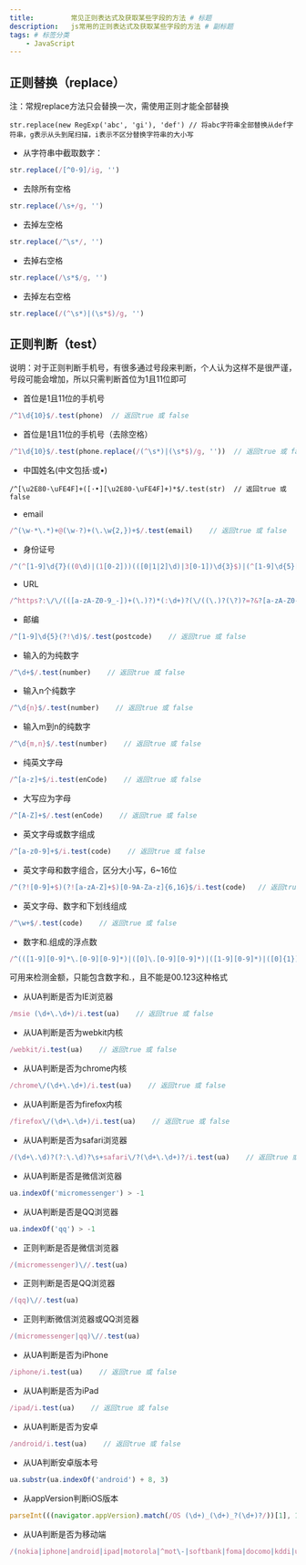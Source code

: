 ```yaml
---
title:         常见正则表达式及获取某些字段的方法 # 标题
description:   js常用的正则表达式及获取某些字段的方法 # 副标题
tags: # 标签分类
    - JavaScript
---
```



## 正则替换（replace）
注：常规replace方法只会替换一次，需使用正则才能全部替换
```
str.replace(new RegExp('abc', 'gi'), 'def') // 将abc字符串全部替换从def字符串，g表示从头到尾扫描，i表示不区分替换字符串的大小写
```

* 从字符串中截取数字：
```js
str.replace(/[^0-9]/ig, '')
```

* 去除所有空格
```js
str.replace(/\s+/g, '')
```

* 去掉左空格
```js
str.replace(/^\s*/, '')
```

* 去掉右空格
```js
str.replace(/\s*$/g, '')
```

* 去掉左右空格
```js
str.replace(/(^\s*)|(\s*$)/g, '')
```



## 正则判断（test）
说明：对于正则判断手机号，有很多通过号段来判断，个人认为这样不是很严谨，号段可能会增加，所以只需判断首位为1且11位即可
* 首位是1且11位的手机号
```js
/^1\d{10}$/.test(phone)  // 返回true 或 false
```

* 首位是1且11位的手机号（去除空格）
```js
/^1\d{10}$/.test(phone.replace(/(^\s*)|(\s*$)/g, ''))  // 返回true 或 false
```

* 中国姓名(中文包括·或•)
```
/^[\u2E80-\uFE4F]+([·•][\u2E80-\uFE4F]+)*$/.test(str)  // 返回true 或 false
```

* email
```js
/^(\w-*\.*)+@(\w-?)+(\.\w{2,})+$/.test(email)    // 返回true 或 false
```

* 身份证号
```js
/^(^[1-9]\d{7}((0\d)|(1[0-2]))(([0|1|2]\d)|3[0-1])\d{3}$)|(^[1-9]\d{5}[1-9]\d{3}((0\d)|(1[0-2]))(([0|1|2]\d)|3[0-1])((\d{4})|\d{3}[Xx])$)$/.test(id)    // 返回true 或 false
```

* URL
```js
/^https?:\/\/(([a-zA-Z0-9_-])+(\.)?)*(:\d+)?(\/((\.)?(\?)?=?&?[a-zA-Z0-9_-](\?)?)*)*$/i.test(url)    // 返回true 或 false
```

* 邮编
```js
/^[1-9]\d{5}(?!\d)$/.test(postcode)    // 返回true 或 false
```

* 输入的为纯数字
```js
/^\d+$/.test(number)    // 返回true 或 false
```

* 输入n个纯数字
```js
/^\d{n}$/.test(number)    // 返回true 或 false
```

* 输入m到n的纯数字
```js
/^\d{m,n}$/.test(number)    // 返回true 或 false
```

* 纯英文字母
```js
/^[a-z]+$/i.test(enCode)    // 返回true 或 false
```

* 大写应为字母
```js
/^[A-Z]+$/.test(enCode)    // 返回true 或 false
```

* 英文字母或数字组成
```js
/^[a-z0-9]+$/i.test(code)    // 返回true 或 false
```


* 英文字母和数字组合，区分大小写，6~16位
```js
/^(?![0-9]+$)(?![a-zA-Z]+$)[0-9A-Za-z]{6,16}$/i.test(code)   // 返回true 或 false
```

* 英文字母、数字和下划线组成
```js
/^\w+$/.test(code)    // 返回true 或 false
```

* 数字和.组成的浮点数
```js
/^(([1-9][0-9]*\.[0-9][0-9]*)|([0]\.[0-9][0-9]*)|([1-9][0-9]*)|([0]{1}))$/.test(str)
```
  可用来检测金额，只能包含数字和.，且不能是00.123这种格式

* 从UA判断是否为IE浏览器
```js
/msie (\d+\.\d+)/i.test(ua)    // 返回true 或 false
```

* 从UA判断是否为webkit内核
```js
/webkit/i.test(ua)    // 返回true 或 false
```

* 从UA判断是否为chrome内核
```js
/chrome\/(\d+\.\d+)/i.test(ua)    // 返回true 或 false
```

* 从UA判断是否为firefox内核
```js
/firefox\/(\d+\.\d+)/i.test(ua)    // 返回true 或 false
```

* 从UA判断是否为safari浏览器
```js
/(\d+\.\d)?(?:\.\d)?\s+safari\/?(\d+\.\d+)?/i.test(ua)    // 返回true 或 false
```

* 从UA判断是否是微信浏览器
```js
ua.indexOf('micromessenger') > -1
```

* 从UA判断是否是QQ浏览器
```js
ua.indexOf('qq') > -1
```

* 正则判断是否是微信浏览器
```js
/(micromessenger)\//.test(ua)
```

* 正则判断是否是QQ浏览器
```js
/(qq)\//.test(ua)
```

* 正则判断微信浏览器或QQ浏览器
```js
/(micromessenger|qq)\//.test(ua)
```

* 从UA判断是否为iPhone
```js
/iphone/i.test(ua)    // 返回true 或 false
```

* 从UA判断是否为iPad
```js
/ipad/i.test(ua)    // 返回true 或 false
```

* 从UA判断是否为安卓
```js
/android/i.test(ua)    // 返回true 或 false
```

* 从UA判断安卓版本号
```js
ua.substr(ua.indexOf('android') + 8, 3)
```

* 从appVersion判断iOS版本
```js
parseInt(((navigator.appVersion).match(/OS (\d+)_(\d+)_?(\d+)?/))[1], 10)
```

* 从UA判断是否为移动端
```js
/(nokia|iphone|android|ipad|motorola|^mot\-|softbank|foma|docomo|kddi|up\.browser|up\.link|htc|dopod|blazer|netfront|helio|hosin|huawei|novarra|CoolPad|webos|techfaith|palmsource|blackberry|alcatel|amoi|ktouch|nexian|samsung|^sam\-|s[cg]h|^lge|ericsson|philips|sagem|wellcom|bunjalloo|maui|symbian|smartphone|midp|wap|phone|windows ce|iemobile|^spice|^bird|^zte\-|longcos|pantech|gionee|^sie\-|portalmmm|jig\s browser|hiptop|^ucweb|^benq|haier|^lct|opera\s*mobi|opera\*mini|320x320|240x320|176x220)/i
```


